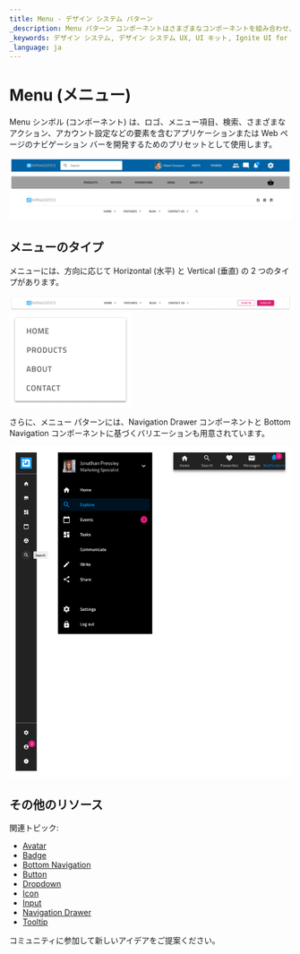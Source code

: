 ```yaml
---
title: Menu - デザイン システム パターン
_description: Menu パターン コンポーネントはさまざまなコンポーネントを組み合わせ、eコマース、アプリケーション、Web サイトなどのさまざまなシナリオでナビゲーション バーを表示します。
_keywords: デザイン システム, デザイン システム UX, UI キット, Ignite UI for Angular, Angular, Angular デザイン システム, Angular 用のデザイン キット, Figma, Figma to Angular, Figma からコードをエクスポート, Figma HTML, Figma to HTML, Figma UI キット
_language: ja
---
```


# Menu (メニュー)

Menu シンボル (コンポーネント) は、ロゴ、メニュー項目、検索、さまざまなアクション、アカウント設定などの要素を含むアプリケーションまたは Web ページのナビゲーション バーを開発するためのプリセットとして使用します。

<img class="responsive-img" src="../images/menu.png" srcset="../images/menu@2x.png 2x" />

## メニューのタイプ

メニューには、方向に応じて Horizontal (水平) と Vertical (垂直) の 2 つのタイプがあります。

<img class="responsive-img" src="../images/menu_horizontal.png" srcset="../images/menu_horizontal@2x.png 2x" />
<img class="responsive-img" src="../images/menu_vertical.png" srcset="../images/menu_vertical@2x.png 2x" />
<div class="divider--half"></div>
<div class="divider--half"></div>
<div class="divider--half"></div>

さらに、メニュー パターンには、Navigation Drawer コンポーネントと Bottom Navigation コンポーネントに基づくバリエーションも用意されています。

<img class="responsive-img" src="../images/menu_1.png" srcset="../images/menu_1@2x.png 2x" />

## その他のリソース

関連トピック:

- [Avatar](../components/avatar.md)
- [Badge](../components/badge.md)
- [Bottom Navigation](../components/bottom-nav.md)
- [Button](../components/button.md)
- [Dropdown](../components/dropdown.md)
- [Icon](../components/icon.md)
- [Input](../components/input.md)
- [Navigation Drawer](../components/nav-drawer.md)
- [Tooltip](../components/tooltip.md)
  <div class="divider--half"></div>

コミュニティに参加して新しいアイデアをご提案ください。


